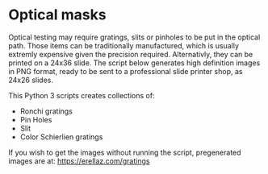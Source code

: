 # Optical masks
Optical testing may require gratings, slits or pinholes to be put in the optical path. 
Those items can be traditionally manufactured, which is usually extremly expensive given the precision required.
Alternativly, they can be printed on a 24x36 slide.
The script below generates high definition images in PNG format, ready to be sent to a professional slide printer shop, as 24x26 slides.

This Python 3 scripts creates collections of:
- Ronchi gratings
- Pin Holes
- Slit
- Color Schierlien gratings

If you wish to get the images without running the script, pregenerated images are at: 
  https://erellaz.com/gratings
